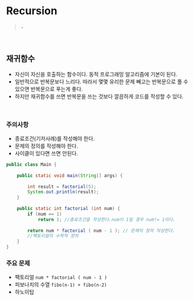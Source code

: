 # Recursion
> \-

</br>

## 재귀함수
* 자신이 자신을 호출하는 함수이다. 동적 프로그래밍 알고리즘에 기본이 된다.
* 일반적으로 반복문보다 느리다. 따라서 몇몇 유리한 문제 빼고는 반복문으로 풀 수 있으면 반복문으로 푸는게 좋다.
* 하지만 재귀함수를 쓰면 반복문을 쓰는 것보다 깔끔하게 코드를 작성할 수 있다.

</br>

### 주의사항
* 종료조건(기저사례)를 작성해야 한다.
* 문제의 정의를 작성해야 한다.
* 사이클이 있다면 쓰면 안된다.
  
```java
public class Main {
 
    public static void main(String[] args) {
 
        int result = factorial(5);
        System.out.println(result);
    }
    
    public static int factorial (int num) {
        if (num == 1)
            return 1; //종료조건을 작성한다.num이 1일 경우 num!= 1이다.
        
        return num * factorial ( num - 1 ); // 문제의 정의 작성한다.
        //팩토리얼의 수학적 정의 
    }
}

```
### 주요 문제
* 팩토리얼 ```num * factorial ( num - 1 )```
* 피보나치의 수열 ```fibo(n-1) + fibo(n-2)```
* 하노이탑

